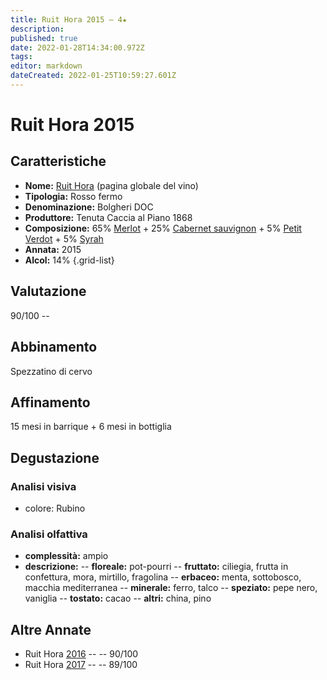 ```yaml
---
title: Ruit Hora 2015 – 4★
description: 
published: true
date: 2022-01-28T14:34:00.972Z
tags: 
editor: markdown
dateCreated: 2022-01-25T10:59:27.601Z
---
```


<div class="annata">

# Ruit Hora 2015

## Caratteristiche
- **Nome:** <span class="nome">[Ruit Hora](/vini/Italia/Toscana/Tenuta-Caccia-al-Piano-1868/Ruit-Hora/scheda-globale)</span> (pagina globale del vino) 
- **Tipologia:** Rosso fermo
- **Denominazione:** <span class="denominazione">Bolgheri DOC</span> 
- **Produttore:** <span class="cantina">Tenuta Caccia al Piano 1868</span> 
- **Composizione:** <span class="vitigno"> 65% [Merlot](/vitigni/Francia/merlot) + 25% [Cabernet sauvignon](/vitigni/Francia/cabernet-sauvignon) + 5% [Petit Verdot](/vitigni/Francia/petit-verdot) + 5% [Syrah](/vitigni/Francia/syrah) </span>
- **Annata:** <span class="annocorrente">2015</span>
- **Alcol:** 14%
{.grid-list}

## Valutazione

<span class="punteggio">90/100</span> -- <span class="valutazione"><span class="star-4"></span></span>

## Abbinamento
Spezzatino di cervo

## Affinamento
15 mesi in barrique + 6 mesi in bottiglia

## Degustazione

### Analisi visiva
- colore: Rubino

### Analisi olfattiva

<div class="vini vini-2015" id="Ruit-Hora"></div>
<div class="olfattiva-testo">

- **complessità:**  <span class="complessitaVino">ampio</span>
- **descrizione:** 
  -- **<span class="florealeInput">floreale</span>:** pot-pourri
  -- **<span class="fruttatoInput">fruttato</span>:** ciliegia, frutta in confettura, mora, mirtillo, fragolina
  -- **<span class="vegetaleInput">erbaceo</span>:** menta, sottobosco, macchia mediterranea
  -- **<span class="mineraleInput">minerale</span>:** ferro, talco 
  -- **<span class="speziatoInput">speziato</span>:** pepe nero, vaniglia
  -- **<span class="tostatoInput">tostato</span>:** cacao
  -- **<span class="altriInput">altri</span>:** china, pino

</div>

## Altre Annate
- Ruit Hora [2016](/vini/Italia/Toscana/Tenuta-Caccia-al-Piano-1868/Ruit-Hora/2016) -- <span class="star-4"></span> -- 90/100
- Ruit Hora [2017](/vini/Italia/Toscana/Tenuta-Caccia-al-Piano-1868/Ruit-Hora/2017) -- <span class="star-4"></span> -- 89/100  

</div>